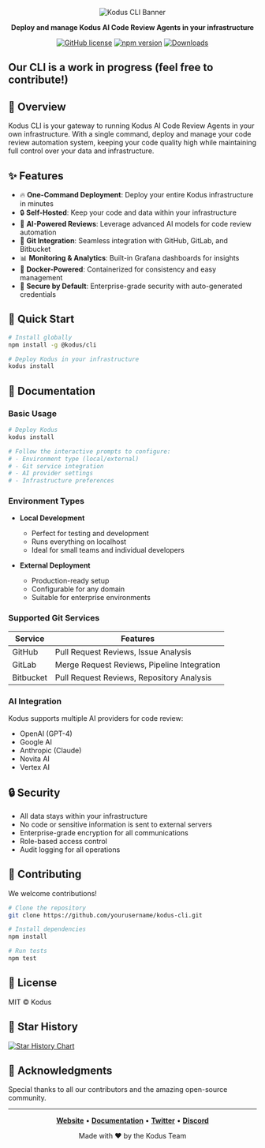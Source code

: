 <div align="center">
  
<p align="center">
  <img src="https://kodus.io/wp-content/uploads/2025/04/koduscli.png" alt="Kodus CLI Banner" />
</p>

**Deploy and manage Kodus AI Code Review Agents in your infrastructure**

[![GitHub license](https://img.shields.io/github/license/kodustech/kodus-cli)](https://github.com/yourusername/kodus-cli/blob/main/LICENSE)
[![npm version](https://img.shields.io/npm/v/@kodus/cli)](https://www.npmjs.com/package/@kodus/cli)
[![Downloads](https://img.shields.io/npm/dm/@kodus/cli)](https://www.npmjs.com/package/@kodus/cli)

</div>

## Our CLI is a work in progress (feel free to contribute!)

## 🌟 Overview

Kodus CLI is your gateway to running Kodus AI Code Review Agents in your own infrastructure. With a single command, deploy and manage your code review automation system, keeping your code quality high while maintaining full control over your data and infrastructure.

## ✨ Features

- 🔥 **One-Command Deployment**: Deploy your entire Kodus infrastructure in minutes
- 🔒 **Self-Hosted**: Keep your code and data within your infrastructure
- 🤖 **AI-Powered Reviews**: Leverage advanced AI models for code review automation
- 🔄 **Git Integration**: Seamless integration with GitHub, GitLab, and Bitbucket
- 📊 **Monitoring & Analytics**: Built-in Grafana dashboards for insights
- 🐳 **Docker-Powered**: Containerized for consistency and easy management
- 🔐 **Secure by Default**: Enterprise-grade security with auto-generated credentials

## 🚀 Quick Start

```bash
# Install globally
npm install -g @kodus/cli

# Deploy Kodus in your infrastructure
kodus install
```

## 📖 Documentation

### Basic Usage

```bash
# Deploy Kodus
kodus install

# Follow the interactive prompts to configure:
# - Environment type (local/external)
# - Git service integration
# - AI provider settings
# - Infrastructure preferences
```

### Environment Types

- **Local Development**

  - Perfect for testing and development
  - Runs everything on localhost
  - Ideal for small teams and individual developers

- **External Deployment**
  - Production-ready setup
  - Configurable for any domain
  - Suitable for enterprise environments

### Supported Git Services

| Service   | Features                                    |
| --------- | ------------------------------------------- |
| GitHub    | Pull Request Reviews, Issue Analysis        |
| GitLab    | Merge Request Reviews, Pipeline Integration |
| Bitbucket | Pull Request Reviews, Repository Analysis   |

### AI Integration

Kodus supports multiple AI providers for code review:

- OpenAI (GPT-4)
- Google AI
- Anthropic (Claude)
- Novita AI
- Vertex AI

## 🔒 Security

- All data stays within your infrastructure
- No code or sensitive information is sent to external servers
- Enterprise-grade encryption for all communications
- Role-based access control
- Audit logging for all operations

## 🤝 Contributing

We welcome contributions!

```bash
# Clone the repository
git clone https://github.com/yourusername/kodus-cli.git

# Install dependencies
npm install

# Run tests
npm test
```

## 📜 License

MIT © Kodus

## 🌟 Star History

[![Star History Chart](https://api.star-history.com/svg?repos=yourusername/kodus-cli&type=Date)](https://star-history.com/#yourusername/kodus-cli&Date)

## 🙏 Acknowledgments

Special thanks to all our contributors and the amazing open-source community.

---

<div align="center">

**[Website](https://kodus.ios)** • **[Documentation](https://docs.kodus.io)** • **[Twitter](https://twitter.com/kodustech)** • **[Discord](https://discord.gg/VkbfjbZr)**

Made with ❤️ by the Kodus Team

</div>
